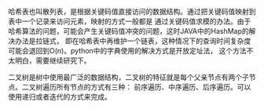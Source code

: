 哈希表也叫散列表，是根据关键码值直接访问的数据结构。通过把关键码值映射到表中一个记录来访问元素，映射的方式一般都是
通过关键码值求模的办法。由于哈希算法的问题，可能会产生关键码值冲突的问题，这时JAVA中的HashMap的解决办法是拉链式，
即在哈希表中再维护一个链表，这种情况下的查询时间复杂度可能会退回到O(n)。python中的字典使用的解决方式是开放定址法，
这个方法不太明白，需要继续研究下。

二叉树是树中使用最广泛的数据结构，二叉树的特征就是每个父亲节点有两个子节点。二叉树遍历所有节点的方式有三种：
前序遍历、中序遍历、后序遍历。可以使用递归或者迭代的方式来完成。
